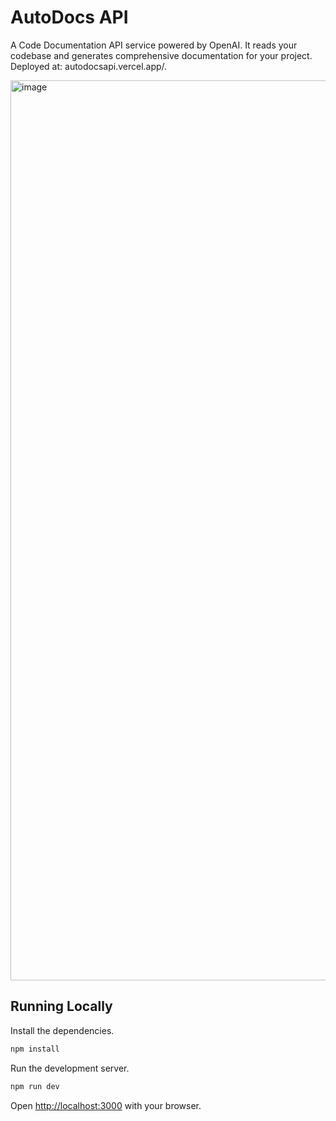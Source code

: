 # AutoDocs API

A Code Documentation API service powered by OpenAI. It reads your codebase and generates comprehensive documentation for your project. Deployed at: autodocsapi.vercel.app/.

<img width="1440" alt="image" src="https://github.com/ShreyanshMisra/autodocs/assets/80748482/1aa4579a-14af-46f9-bfa6-5f73cf054cbb">

## Running Locally

Install the dependencies.

```bash
npm install
```

Run the development server.

```bash
npm run dev
```

Open [http://localhost:3000](http://localhost:3000) with your browser.

